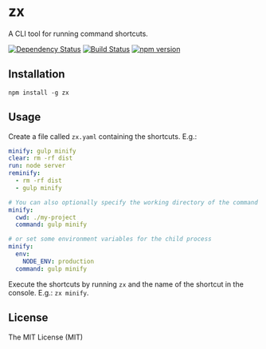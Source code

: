 # zx

A CLI tool for running command shortcuts.

[![Dependency Status](https://david-dm.org/zkochan/zx/status.svg?style=flat)](https://david-dm.org/zkochan/zx)
[![Build Status](http://img.shields.io/travis/zkochan/zx.svg?style=flat)](https://travis-ci.org/zkochan/zx)
[![npm version](https://badge.fury.io/js/zx.svg)](http://badge.fury.io/js/zx)


## Installation

```
npm install -g zx
```


## Usage

Create a file called `zx.yaml` containing the shortcuts. E.g.:

```yaml
minify: gulp minify
clear: rm -rf dist
run: node server
reminify:
  - rm -rf dist
  - gulp minify

# You can also optionally specify the working directory of the command
minify:
  cwd: ./my-project
  command: gulp minify

# or set some environment variables for the child process
minify:
  env:
    NODE_ENV: production
  command: gulp minify
```

Execute the shortcuts by running `zx` and the name of the shortcut in the console. E.g.: `zx minify`.


## License

The MIT License (MIT)
